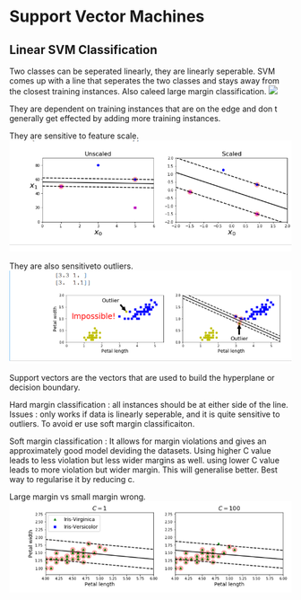 # Support Vector Machines

## Linear SVM Classification

Two classes can be seperated linearly, they are linearly seperable. SVM comes up with a line that seperates the two classes and stays away from the closest training instances. Also caleed large margin classification.
![](large_margin_classfication.png)

They are dependent on training instances that are on the edge and don
t generally get effected by adding more training instances.

They are sensitive to feature scale.
![](feature_scale.png)

They are also sensitiveto outliers.
![](outliers_scale.png)

Support vectors are the vectors that are used to build the hyperplane or decision boundary.

Hard margin classification : all instances should be at either side of the line. Issues : only works if data is linearly seperable, and it is quite sensitive to outliers. To avoid er use soft margin classificaiton.

Soft margin classification : It allows for margin violations and gives an approximately good model deviding the datasets. 
Using higher C value leads to less violation but less wider margins as well.
using lower C value leads to more violation but wider margin. This will generalise better. Best way to regularise it by reducing c.

Large margin vs small margin wrong.
![](large_small.png)
